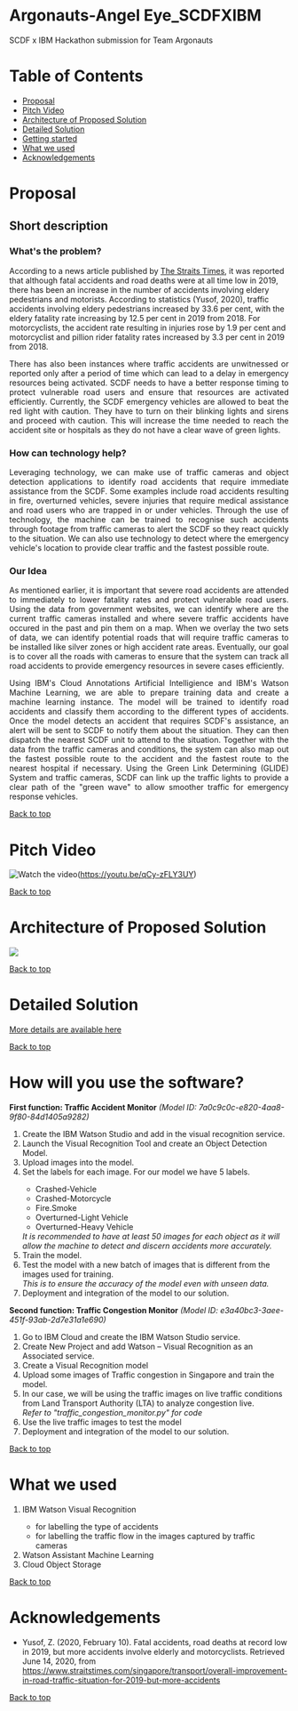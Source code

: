 # Argonauts-Angel Eye_SCDFXIBM
SCDF x IBM Hackathon submission for Team Argonauts

# Table of Contents
* [Proposal](#Proposal)
* [Pitch Video](#Pitch-Video)
* [Architecture of Proposed Solution](#Architecture-of-Proposed-Solution)
* [Detailed Solution](#Detailed-Solution)
* [Getting started](#How-will-you-use-the-software?)
* [What we used](#What-we-used)
* [Acknowledgements](#Acknowledgements)

# Proposal
## Short description

### What's the problem? 
According to a news article published by [The Straits Times](https://www.straitstimes.com/singapore/transport/overall-improvement-in-road-traffic-situation-for-2019-but-more-accidents), it was reported that although fatal accidents and road deaths were at all time low in 2019, there has been an increase in the number of accidents involving eldery pedestrians and motorists. According to statistics (Yusof, 2020), traffic accidents involving eldery pedestrians increased by 33.6 per cent, with the eldery fatality rate increasing by 12.5 per cent in 2019 from 2018. For motorcyclists, the accident rate resulting in injuries rose by 1.9 per cent and motorcyclist and pillion rider fatality rates increased by 3.3 per cent in 2019 from 2018.

<p align="justify">There has also been instances where traffic accidents are unwitnessed or reported only after a period of time which can lead to a delay in emergency resources being activated. SCDF needs to have a better response timing to protect vulnerable road users and ensure that resources are activated efficiently. Currently, the SCDF emergency vehicles are allowed to beat the red light with caution. They have to turn on their blinking lights and sirens and proceed with caution. This will increase the time needed to reach the accident site or hospitals as they do not have a clear wave of green lights.</p>  

### How can technology help?
<p align="justify">Leveraging technology, we can make use of traffic cameras and object detection applications to identify road accidents that require immediate assistance from the SCDF. Some examples include road accidents resulting in fire, overturned vehicles, severe injuries that require medical assistance and road users who are trapped in or under vehicles. Through the use of technology, the machine can be trained to recognise such accidents through footage from traffic cameras to alert the SCDF so they react quickly to the situation. We can also use technology to detect where the emergency vehicle's location to provide clear traffic and the fastest possible route.</p> 

### Our Idea
<p align="justify">As mentioned earlier, it is important that severe road accidents are attended to immediately to lower fatality rates and protect vulnerable road users. Using the data from government websites, we can identify where are the current traffic cameras installed and where severe traffic accidents have occured in the past and pin them on a map. When we overlay the two sets of data, we can identify potential roads that will require traffic cameras to be installed like silver zones or high accident rate areas. Eventually, our goal is to cover all the roads with cameras to ensure that the system can track all road accidents to provide emergency resources in severe cases efficiently.</p> 

<p align="justify">Using IBM's Cloud Annotations Artificial Intelligience and IBM's Watson Machine Learning, we are able to prepare training data and create a machine learning instance. The model will be trained to identify road accidents and classify them according to the different types of accidents. Once the model detects an accident that requires SCDF's assistance, an alert will be sent to SCDF to notify them about the situation. They can then dispatch the nearest SCDF unit to attend to the situation. Together with the data from the traffic cameras and conditions, the system can also map out the fastest possible route to the accident and the fastest route to the nearest hospital if necessary. Using the Green Link Determining (GLIDE) System and traffic cameras, SCDF can link up the traffic lights to provide a clear path of the "green wave" to allow smoother traffic for emergency response vehicles.</p> 

[Back to top](#Argonauts-Solution_SCDFXIBM)

# Pitch Video
![Watch the video](https://i.ibb.co/jW13K8W/Screenshot-2020-06-14-at-5-56-56-PM.png)(https://youtu.be/qCy-zFLY3UY)

[Back to top](#Argonauts-Solution_SCDFXIBM)

# Architecture of Proposed Solution

![](https://github.com/ezhentan/Argonauts-Solution_SCDFXIBM/blob/master/Images%20for%20README/IMG_C8A0680A8E89-1.jpeg)

[Back to top](#Argonauts-Solution_SCDFXIBM)

# Detailed Solution
[More details are available here](DESCRIPTION.md)

[Back to top](#Argonauts-Solution_SCDFXIBM)

# How will you use the software?

<strong>First function: Traffic Accident Monitor</strong>
<i>(Model ID: 7a0c9c0c-e820-4aa8-9f80-84d1405a9282)</i><br>
<ol>
  <li>Create the IBM Watson Studio and add in the visual recognition service.</li>
  <li>Launch the Visual Recognition Tool and create an Object Detection Model.</li>
  <li>Upload images into the model.</li>
  <li>Set the labels for each image. For our model we have 5 labels.</li>
    <ul>
      <li>Crashed-Vehicle</li>
      <li>Crashed-Motorcycle</li>
      <li>Fire.Smoke</li>
      <li>Overturned-Light Vehicle</li>
      <li>Overturned-Heavy Vehicle</li>
    </ul>
<i>It is recommended to have at least 50 images for each object as it will allow the machine to detect and discern accidents more accurately.</i><br>
  <li>Train the model.</li>
  <li>Test the model with a new batch of images that is different from the images used for training.</li>
<i>This is to ensure the accuracy of the model even with unseen data.</i>
  <li>Deployment and integration of the model to our solution.</li>
</ol>

<strong>Second function: Traffic Congestion Monitor</strong>
<i>(Model ID: e3a40bc3-3aee-451f-93ab-2d7e31a1e690)</i><br>
<ol>
  <li>Go to IBM Cloud and create the IBM Watson Studio service. </li>
  <li>Create New Project and add Watson – Visual Recognition as an Associated service.  </li>
  <li>Create a Visual Recognition model  </li>
  <li>Upload some images of Traffic congestion in Singapore and train the model. </li>
  <li>In our case, we will be using the traffic images on live traffic conditions from Land Transport Authority (LTA) to analyze congestion live.   </li>
  <i>Refer to "traffic_congestion_monitor.py" for code</i><br>
  <li> Use the live traffic images to test the model </li>
  <li>Deployment and integration of the model to our solution.</li>
</ol>

[Back to top](#Argonauts-Solution_SCDFXIBM)

# What we used
<ol>
  <li>IBM Watson Visual Recognition</li>
    <ul>
      <li>for labelling the type of accidents</li>
      <li>for labelling the traffic flow in the images captured by traffic cameras</li>
     </ul>
  <li>Watson Assistant Machine Learning</li>
  <li>Cloud Object Storage</li>
</ol>

[Back to top](#Argonauts-Solution_SCDFXIBM)

# Acknowledgements
* Yusof, Z. (2020, February 10). Fatal accidents, road deaths at record low in 2019, but more accidents involve elderly and motorcyclists. Retrieved June 14, 2020, from https://www.straitstimes.com/singapore/transport/overall-improvement-in-road-traffic-situation-for-2019-but-more-accidents

[Back to top](#Argonauts-Solution_SCDFXIBM)
